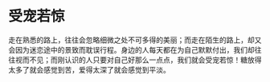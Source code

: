 # 受宠若惊

走在熟悉的路上，往往会忽略细微之处不可多得的美丽；而走在陌生的路上，却又会因为迷恋途中的景致而耽误行程。身边的人每天都在为自己默默付出，我们却往往视而不见；而刚认识的人只要对自己好那么一点点，我们就会受宠若惊！糖放得太多了就会感觉到苦，爱得太深了就会感觉到平淡。